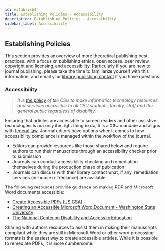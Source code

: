 ```yaml
---
id: establish4
title: Establishing Policies - Accessibility
description: Establishing Policies - Accessibility
sidebar_label: Accessibility
---
```


## Establishing Policies
This section provides an overview of more theoretical publishing best practices, with a focus on publishing ethics, open access, peer review, copyright and licensing, and accessibility. Particularly if you are new to journal publishing, please take the time to familiarize yourself with this information, and email your [library publishing contact](contacts.md) if you have questions.

### Accessibility
> *It is [the policy](https://calstate.policystat.com/policy/6629496/latest/) of the CSU to make information technology resources and services accessible
> to all CSU students, faculty, staff and the general public regardless of disability.*

Ensuring that articles are accessible to screen readers and other assistive technologies is not only the right thing to do, it is a CSU mandate and aligns with [federal law](https://www.section508.gov/manage/laws-and-policies). Journal editors have options when it comes to how accessibility compliance is managed within the workflow of the journal.
 - Editors can provide resources like those shared below and require authors to run their manuscripts through an accessibility checker prior to submission
 - Journals can conduct accessibility checking and remediation themselves during the production phase of publication
 - Journals can discuss with their library contact what, if any, remediation services (in-house or freelance) are available

 The following resources provide guidance on making PDF and Microsoft Word documents accessible:

 - [Create Accessible PDFs (US GSA)](https://www.section508.gov/create/pdfs)
 - [Creating an Accessible Microsoft Word Document - Washington State University](https://web.wsu.edu/creating-an-accessible-microsoft-word-document/)
 - [The National Center on Disability and Access to Education](http://ncdae.org/resources/cheatsheets/)

Sharing with authors resources to assist them in making their manuscripts compliant while they are still in Microsoft Word or other word processing formats is the easiest way to create accessible articles. While it is possible to remediate PDFs, it is more cumbersome.
